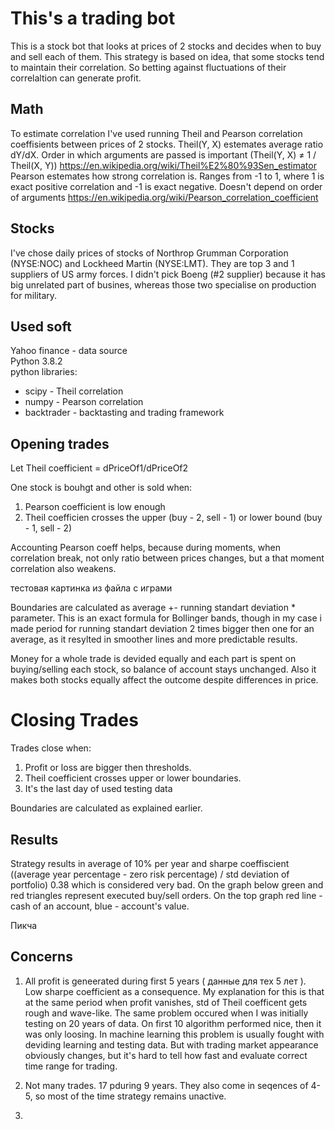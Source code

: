 # This's a trading bot
This is a stock bot that looks at prices of 2 stocks and decides when to buy and sell each of them.
This strategy is based on  idea, that some stocks tend to maintain their correlation.  So betting against fluctuations of their correlaltion can generate profit.

## Math
To estimate correlation I've used running Theil and Pearson correlation coeffisients between prices of 2 stocks.
Theil(Y, X) estemates average ratio dY/dX. Order in which arguments are passed is important (Theil(Y, X) ≠ 1 / Theil(X, Y)) https://en.wikipedia.org/wiki/Theil%E2%80%93Sen_estimator \
Pearson estemates how strong correlation is. Ranges from -1 to 1, where 1 is exact positive correlation and -1 is exact negative. Doesn't depend on order of arguments https://en.wikipedia.org/wiki/Pearson_correlation_coefficient

## Stocks
I've chose daily prices of stocks of Northrop Grumman Corporation (NYSE:NOC) and Lockheed Martin (NYSE:LMT). They are top 3 and 1 suppliers of US army forces.
I didn't pick Boeng (#2 supplier) because it has big unrelated part of busines, whereas those two specialise on production for military.

## Used soft
Yahoo finance - data source\
Python 3.8.2 \
python libraries:
- scipy - Theil correlation
- numpy - Pearson correlation
- backtrader - backtasting and trading framework

## Opening trades
Let Theil coefficient = dPriceOf1/dPriceOf2

One stock is bouhgt and other is sold when:
1. Pearson coefficient is low enough
2. Theil coefficien crosses the upper (buy - 2, sell - 1) or lower bound (buy - 1, sell - 2)

Accounting Pearson coeff helps, because during moments, when correlation break, not only ratio between prices changes, but a that moment correlation also weakens.

тестовая картинка из файла с играми

Boundaries are calculated as average +- running standart deviation * parameter. This is an exact formula for Bollinger bands, though in my case i made period for running standart deviation 2 times bigger then one for an average, as it resylted in smoother lines and more predictable results.

Money for a whole trade is devided equally and each part is spent on buying/selling each stock, so balance of account stays unchanged.
Also it makes both stocks equally affect the outcome despite differences in price.
 


# Closing Trades

Trades close when:
1. Profit or loss are bigger then thresholds.
2. Theil coefficient crosses upper or lower boundaries.
3. It's the last day of used testing data

Boundaries are calculated as explained earlier.

## Results

Strategy results in average of 10% per year and sharpe coeffiscient ((average year percentage - zero risk percentage) / std deviation of portfolio) 0.38 which is considered very bad. On the graph below green and red triangles represent executed buy/sell orders. On the top graph red line - cash of an account, blue - account's value.

Пикча

## Concerns
1. All profit is geneerated during first 5 years ( данные для тех 5 лет ). Low sharpe coefficient as a consequence. My explanation for this is that at the same period when profit vanishes, std of Theil coefficent gets rough and wave-like. The same problem occured when I was initially testing on 20 years of data. On first 10 algorithm performed nice, then it was only loosing.
In machine learning this problem is usually fought with deviding learning and testing data. But with trading market appearance obviously changes, but it's hard to tell how fast and evaluate correct time range for trading.

2. Not many trades. 17 pduring 9 years. They also come in seqences of 4-5, so most of the time strategy remains unactive.

3. 
